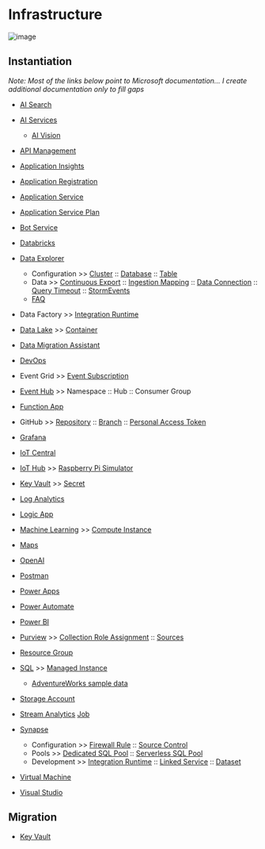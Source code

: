 # Infrastructure

![image](https://user-images.githubusercontent.com/44923999/185972867-64465cc3-0769-4045-bc5d-672f573854c7.png)

## Instantiation
_Note: Most of the links below point to Microsoft documentation... I create additional documentation only to fill gaps_

* [AI Search](Infrastructure_AISearch.md)

* [AI Services](https://learn.microsoft.com/en-us/azure/ai-services/)
  * [AI Vision](https://learn.microsoft.com/en-us/azure/ai-services/computer-vision/overview)

* [API Management](https://learn.microsoft.com/en-us/azure/api-management/)

* [Application Insights](https://learn.microsoft.com/en-us/azure/azure-monitor/app/app-insights-overview)

* [Application Registration](Infrastructure_ApplicationRegistration.md)

* [Application Service](https://learn.microsoft.com/en-us/azure/app-service/)

* [Application Service Plan](https://learn.microsoft.com/en-us/azure/app-service/overview-hosting-plans)

* [Bot Service](https://azure.microsoft.com/en-us/products/ai-services/ai-bot-service)

* [Databricks](https://learn.microsoft.com/en-us/azure/databricks/)

* [Data Explorer](https://learn.microsoft.com/en-us/azure/data-explorer/)
  * Configuration >> [Cluster](https://learn.microsoft.com/en-us/azure/data-explorer/create-cluster-database-portal) :: [Database](https://learn.microsoft.com/en-us/azure/data-explorer/create-cluster-database-portal) :: [Table](Infrastructure_DataExplorer_Table.md)
  * Data >> [Continuous Export](https://learn.microsoft.com/en-us/azure/data-explorer/kusto/management/data-export/continuous-data-export) :: [Ingestion Mapping](Infrastructure_DataExplorer_IngestionMapping.md) :: [Data Connection](Infrastructure_DataExplorer_DataConnection.md) :: [Query Timeout](Infrastructure_DataExplorer_QueryTimeout.md) :: [StormEvents](https://learn.microsoft.com/en-us/azure/data-explorer/ingest-sample-data)
  * [FAQ](Infrastructure_DataExplorer.md)

* Data Factory >> [Integration Runtime](https://learn.microsoft.com/en-us/azure/data-factory/create-self-hosted-integration-runtime?tabs=data-factory)

* [Data Lake](Infrastructure_DataLake.md) >> [Container](Infrastructure_DataLake_Container.md)

* [Data Migration Assistant](https://www.microsoft.com/en-us/download/details.aspx?id=53595)

* [DevOps](https://dev.azure.com/)

* Event Grid >> [Event Subscription](Infrastructure_EventGrid_EventSubscription.md)

* [Event Hub](https://learn.microsoft.com/en-us/azure/event-hubs/) >> Namespace :: Hub :: Consumer Group

* [Function App](https://learn.microsoft.com/en-us/azure/azure-functions/functions-overview)

* GitHub >> [Repository](https://docs.github.com/en/repositories/creating-and-managing-repositories/creating-a-new-repository) :: [Branch](https://docs.github.com/en/pull-requests/collaborating-with-pull-requests/proposing-changes-to-your-work-with-pull-requests/creating-and-deleting-branches-within-your-repository) :: [Personal Access Token](https://docs.github.com/en/authentication/keeping-your-account-and-data-secure/managing-your-personal-access-tokens)

* [Grafana](https://docs.microsoft.com/en-us/azure/managed-grafana/quickstart-managed-grafana-portal)

* [IoT Central](https://learn.microsoft.com/en-us/azure/iot-central/)

* [IoT Hub](https://learn.microsoft.com/en-us/azure/iot-hub/) >> [Raspberry Pi Simulator](https://azure-samples.github.io/raspberry-pi-web-simulator/)

* [Key Vault](https://learn.microsoft.com/en-us/azure/key-vault) >> [Secret](https://learn.microsoft.com/en-us/azure/key-vault/secrets)

* [Log Analytics](https://learn.microsoft.com/en-us/azure/azure-monitor/logs/log-analytics-overview)

* [Logic App](https://learn.microsoft.com/en-us/azure/logic-apps/)

* [Machine Learning](https://learn.microsoft.com/en-us/azure/machine-learning/) >> [Compute Instance](https://learn.microsoft.com/en-us/azure/machine-learning/concept-compute-instance)

* [Maps](https://learn.microsoft.com/en-us/azure/azure-maps/)

* [OpenAI](https://learn.microsoft.com/en-us/azure/cognitive-services/openai/overview)

* [Postman](https://www.postman.com/product/workspaces/)

* [Power Apps](https://powerapps.microsoft.com/en-us/)

* [Power Automate](https://powerautomate.microsoft.com/en-us/)

* [Power BI](https://powerbi.microsoft.com/en-us/)

* [Purview](Infrastructure_Purview.md) >> [Collection Role Assignment](Infrastructure_Purview_CollectionRoleAssignment.md) :: [Sources](Infrastructure_Purview_Sources.md)

* [Resource Group](Infrastructure_ResourceGroup.md)

* [SQL](https://learn.microsoft.com/en-us/azure/azure-sql) >> [Managed Instance](https://learn.microsoft.com/en-us/azure/azure-sql/managed-instance/instance-create-quickstart)
  * [AdventureWorks sample data](https://learn.microsoft.com/en-us/sql/samples/adventureworks-install-configure)

* [Storage Account](Infrastructure_StorageAccount.md)

* [Stream Analytics](https://learn.microsoft.com/en-us/azure/stream-analytics/stream-analytics-introduction) [Job](https://learn.microsoft.com/en-us/azure/stream-analytics/stream-analytics-quick-create-portal)

* [Synapse](Infrastructure_Synapse.md)
  * Configuration >> [Firewall Rule](Infrastructure_Synapse_FirewallRules.md) :: [Source Control](https://learn.microsoft.com/en-us/azure/synapse-analytics/cicd/source-control)
  * Pools >> [Dedicated SQL Pool](https://learn.microsoft.com/en-us/azure/synapse-analytics/quickstart-create-sql-pool-studio) :: [Serverless SQL Pool](https://learn.microsoft.com/en-us/azure/synapse-analytics/quickstart-serverless-sql-pool)
  * Development >> [Integration Runtime](https://learn.microsoft.com/en-us/azure/data-factory/create-self-hosted-integration-runtime?tabs=data-factory) :: [Linked Service](https://learn.microsoft.com/en-us/azure/data-factory/concepts-linked-services?tabs=data-factory) :: [Dataset](https://learn.microsoft.com/en-us/azure/data-factory/concepts-datasets-linked-services?tabs=data-factory) 

* [Virtual Machine](https://learn.microsoft.com/en-us/azure/virtual-machines/overview)

* [Visual Studio](https://visualstudio.microsoft.com/downloads/)

## Migration

* [Key Vault](Infrastructure_Migration_KeyVaults.md)
